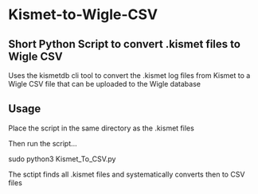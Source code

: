 # Kismet-to-Wigle-CSV
## Short Python Script to convert .kismet files to Wigle CSV 

Uses the kismetdb cli tool to convert the .kismet log files from Kismet to a Wigle CSV file that can be uploaded to the Wigle database 

## Usage 
Place the script in the same directory as the .kismet files 

Then run the script...

sudo python3 Kismet_To_CSV.py

The sctipt finds all .kismet files and systematically converts then to CSV files
